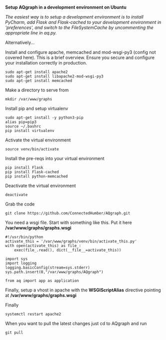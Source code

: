 **Setup AQgraph in a development environment on Ubuntu**

*The easiest way is to setup a development environment is to install PyCharm, add Flask and Flask-cached to your development environment in 'preferences', and switch to the FileSystemCache by uncommenting the appropriate line in aq.py.*

Alternatively...

Install and configure apache, memcached and mod-wsgi-py3 (config not covered here). This is a brief overview. Ensure you secure and configure your installation correctly in production.

    sudo apt-get install apache2
    sudo apt-get install libapache2-mod-wsgi-py3
    sudo apt-get install memcached

Make a directory to serve from

    mkdir /var/www/graphs

Install pip and setup virtualenv

    sudo apt-get install -y python3-pip
    alias pip=pip3
    source ~/.bashrc
    pip install virtualenv

Activate the virtual environment

    source venv/bin/activate

Install the pre-reqs into your virtual environment

    pip install Flask
    pip install Flask-cached
    pip install python-memcached

Deactivate the virtual environment 

    deactivate

Grab the code

    git clone https://github.com/ConnectedHumber/AQgraph.git

You need a wsgi file. Start with something like this.  Put it here **/var/www/graphs/graphs.wsgi**

    #!/usr/bin/python
    activate_this = '/var/www/graphs/venv/bin/activate_this.py'
    with open(activate_this) as file_:
        exec(file_.read(), dict(__file__=activate_this))
    
    import sys
    import logging
    logging.basicConfig(stream=sys.stderr)
    sys.path.insert(0,"/var/www/graphs/AQgraph")
    
    from aq import app as application

Finally, setup a vhost in apache with the **WSGIScriptAlias** directive pointing at **/var/www/graphs/graphs.wsgi**

Finally

    systemctl restart apache2

When you want to pull the latest changes just cd to AQgraph and run

    git pull
                    

